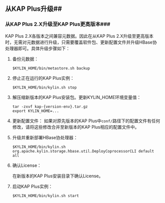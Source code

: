 ## 从KAP Plus升级##

### 从KAP Plus 2.X升级至KAP Plus更高版本###

KAP Plus 2.X各版本之间兼容元数据。因此在从KAP Plus 2.X升级至更高版本时，无需对元数据进行升级，只需要覆盖软件包、更新配置文件并升级HBase协处理器即可。具体升级步骤如下：

1. 备份元数据：

   ```shell
   $KYLIN_HOME/bin/metastore.sh backup
   ```

2. 停止正在运行的KAP Plus实例：

   ```shell
   $KYLIN_HOME/bin/kylin.sh stop
   ```

3. 解压缩新版本的KAP Plus安装包。更新KYLIN_HOME环境变量值：

   ```shell
   tar -zxvf kap-{version-env}.tar.gz
   export KYLIN_HOME=...
   ```

4. 更新配置文件：
   如果对原先版本的KAP Plus中`conf/`路径下的配置文件有任何修改，请将这些修改合并至新版本的KAP Plus相应的配置文件中。

5. 升级并重新部署HBase协处理器：

   ```shell
   $KYLIN_HOME/bin/kylin.sh org.apache.kylin.storage.hbase.util.DeployCoprocessorCLI default all
   ```

6. 确认License：

   在新版本的KAP Plus安装目录下确认License。

7. 启动KAP Plus实例：

   ```shell
   $KYLIN_HOME/bin/kylin.sh start
   ```



